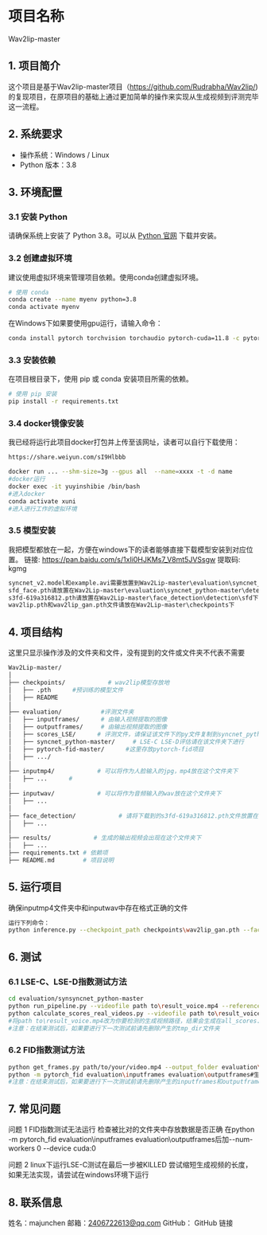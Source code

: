 # 项目名称
Wav2lip-master
## 1. 项目简介
这个项目是基于Wav2lip-master项目（https://github.com/Rudrabha/Wav2lip/)的复现项目，在原项目的基础上通过更加简单的操作来实现从生成视频到评测完毕这一流程。

## 2. 系统要求
- 操作系统：Windows / Linux
- Python 版本：3.8

## 3. 环境配置

### 3.1 安装 Python
请确保系统上安装了 Python 3.8。可以从 [Python 官网](https://www.python.org/downloads/) 下载并安装。

### 3.2 创建虚拟环境
建议使用虚拟环境来管理项目依赖。使用conda创建虚拟环境。

```bash
# 使用 conda
conda create --name myenv python=3.8
conda activate myenv
```
在Windows下如果要使用gpu运行，请输入命令：
```BASH
conda install pytorch torchvision torchaudio pytorch-cuda=11.8 -c pytorch -c nvidia
```
### 3.3 安装依赖
在项目根目录下，使用 pip 或 conda 安装项目所需的依赖。
```BASH
# 使用 pip 安装
pip install -r requirements.txt
```
### 3.4 docker镜像安装
我已经将运行此项目docker打包并上传至该网址，读者可以自行下载使用：
```BASH
https://share.weiyun.com/sI9Hlbbb
```
```bash
docker run ... --shm-size=3g --gpus all  --name=xxxx -t -d name
#docker运行
docker exec -it yuyinshibie /bin/bash
#进入docker
conda activate xuni
#进入进行工作的虚拟环境
```
### 3.5 模型安装
我把模型都放在一起，方便在windows下的读者能够直接下载模型安装到对应位置。
链接: https://pan.baidu.com/s/1xIi0HJKMs7_V8mt5JVSsgw 提取码: kgmg 
```BASH
syncnet_v2.model和example.avi需要放置到Wav2Lip-master\evaluation\syncnet_python-master\data下，无data文件夹请自行创建
sfd_face.pth请放置在Wav2Lip-master\evaluation\syncnet_python-master\detectors\s3fd\weights下
s3fd-619a316812.pth请放置在Wav2Lip-master\face_detection\detection\sfd下
wav2lip.pth和wav2lip_gan.pth文件请放在Wav2Lip-master\checkpoints下
```
##  4. 项目结构
这里只显示操作涉及的文件夹和文件，没有提到的文件或文件夹不代表不需要
```bash
Wav2Lip-master/
│
├── checkpoints/            # wav2lip模型存放地
│   ├── .pth      #预训练的模型文件
│   ├── README
│
├── evaluation/           #评测文件夹
│   ├── inputframes/      # 由输入视频提取的图像
│   ├── outputframes/     # 由输出视频提取的图像
│   ├── scores_LSE/      # 评测文件，请保证该文件下的py文件复制到syncnet_python-master中
│   ├── syncnet_python-master/     # LSE-C LSE-D评估请在该文件夹下进行
│   ├── pytorch-fid-master/      #这里存放pytorch-fid项目 
│   ├── .../
│
├── inputmp4/            # 可以将作为人脸输入的jpg，mp4放在这个文件夹下
│   ├── ...      #
│
├── inputwav/            # 可以将作为音频输入的wav放在这个文件夹下
│   ├── ...
│
├── face_detection/            # 请将下载到的s3fd-619a316812.pth文件放置在face_detection\detection\sfd下
│   ├── ...
│
├── results/            # 生成的输出视频会出现在这个文件夹下
│   ├── ...
├── requirements.txt # 依赖项
├── README.md        # 项目说明
```
## 5. 运行项目 
确保inputmp4文件夹中和inputwav中存在格式正确的文件
```bash
运行下列命令：
python inference.py --checkpoint_path checkpoints\wav2lip_gan.pth --face inputmp4\video1.mp4 --audio inputwav\test1.wav#生成视频
```

## 6. 测试
### 6.1 LSE-C、LSE-D指数测试方法
```BASH
cd evaluation/synsyncnet_python-master
python run_pipeline.py --videofile path to\result_voice.mp4 --reference wav2lip --data_dir tmp_dir#将path to\result_voice.mp4改为你要检测的生成视频路径
python calculate_scores_real_videos.py --videofile path to\result_voice.mp4 --reference wav2lip --data_dir tmp_dir >> all_scores.txt
#将path to\result_voice.mp4改为你要检测的生成视频路径，结果会生成在all_scores.txt
#注意：在结束测试后，如果要进行下一次测试前请先删除产生的tmp_dir文件夹
```
### 6.2 FID指数测试方法
```BASH
python get_frames.py path/to/your/video.mp4 --output_folder evaluation\outputframes（inputframes） --frame_interval 1 --max_threads 4#用该命令将生成视频（输入视频）提取为图像存放在指定文件夹中
python -m pytorch_fid evaluation\inputframes evaluation\outputframes#生成结果
#注意：在结束测试后，如果要进行下一次测试前请先删除产生的inputframes和outputframes文件夹中的图片
```
## 7. 常见问题

问题 1 FID指数测试无法运行
检查被比对的文件夹中存放数据是否正确
在python -m pytorch_fid evaluation\inputframes evaluation\outputframes后加--num-workers 0 --device cuda:0

问题 2 linux下运行LSE-C测试在最后一步被KILLED
尝试缩短生成视频的长度，如果无法实现，请尝试在windows环境下运行


## 8. 联系信息

姓名：majunchen
邮箱：2406722613@qq.com
GitHub： GitHub 链接
